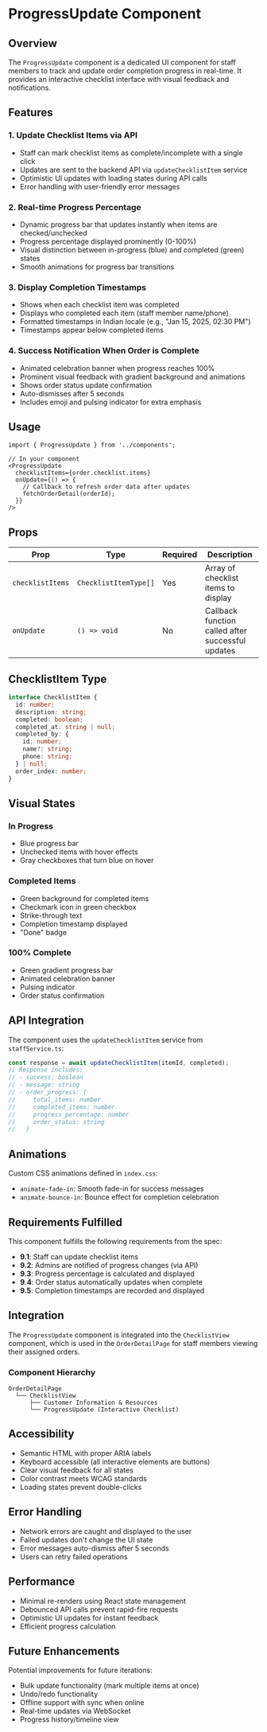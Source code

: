 # ProgressUpdate Component

## Overview

The `ProgressUpdate` component is a dedicated UI component for staff members to track and update order completion progress in real-time. It provides an interactive checklist interface with visual feedback and notifications.

## Features

### 1. Update Checklist Items via API
- Staff can mark checklist items as complete/incomplete with a single click
- Updates are sent to the backend API via `updateChecklistItem` service
- Optimistic UI updates with loading states during API calls
- Error handling with user-friendly error messages

### 2. Real-time Progress Percentage
- Dynamic progress bar that updates instantly when items are checked/unchecked
- Progress percentage displayed prominently (0-100%)
- Visual distinction between in-progress (blue) and completed (green) states
- Smooth animations for progress bar transitions

### 3. Display Completion Timestamps
- Shows when each checklist item was completed
- Displays who completed each item (staff member name/phone)
- Formatted timestamps in Indian locale (e.g., "Jan 15, 2025, 02:30 PM")
- Timestamps appear below completed items

### 4. Success Notification When Order is Complete
- Animated celebration banner when progress reaches 100%
- Prominent visual feedback with gradient background and animations
- Shows order status update confirmation
- Auto-dismisses after 5 seconds
- Includes emoji and pulsing indicator for extra emphasis

## Usage

```tsx
import { ProgressUpdate } from '../components';

// In your component
<ProgressUpdate
  checklistItems={order.checklist.items}
  onUpdate={() => {
    // Callback to refresh order data after updates
    fetchOrderDetail(orderId);
  }}
/>
```

## Props

| Prop | Type | Required | Description |
|------|------|----------|-------------|
| `checklistItems` | `ChecklistItemType[]` | Yes | Array of checklist items to display |
| `onUpdate` | `() => void` | No | Callback function called after successful updates |

## ChecklistItem Type

```typescript
interface ChecklistItem {
  id: number;
  description: string;
  completed: boolean;
  completed_at: string | null;
  completed_by: {
    id: number;
    name?: string;
    phone: string;
  } | null;
  order_index: number;
}
```

## Visual States

### In Progress
- Blue progress bar
- Unchecked items with hover effects
- Gray checkboxes that turn blue on hover

### Completed Items
- Green background for completed items
- Checkmark icon in green checkbox
- Strike-through text
- Completion timestamp displayed
- "Done" badge

### 100% Complete
- Green gradient progress bar
- Animated celebration banner
- Pulsing indicator
- Order status confirmation

## API Integration

The component uses the `updateChecklistItem` service from `staffService.ts`:

```typescript
const response = await updateChecklistItem(itemId, completed);
// Response includes:
// - success: boolean
// - message: string
// - order_progress: {
//     total_items: number
//     completed_items: number
//     progress_percentage: number
//     order_status: string
//   }
```

## Animations

Custom CSS animations defined in `index.css`:
- `animate-fade-in`: Smooth fade-in for success messages
- `animate-bounce-in`: Bounce effect for completion celebration

## Requirements Fulfilled

This component fulfills the following requirements from the spec:

- **9.1**: Staff can update checklist items
- **9.2**: Admins are notified of progress changes (via API)
- **9.3**: Progress percentage is calculated and displayed
- **9.4**: Order status automatically updates when complete
- **9.5**: Completion timestamps are recorded and displayed

## Integration

The `ProgressUpdate` component is integrated into the `ChecklistView` component, which is used in the `OrderDetailPage` for staff members viewing their assigned orders.

### Component Hierarchy
```
OrderDetailPage
  └── ChecklistView
      ├── Customer Information & Resources
      └── ProgressUpdate (Interactive Checklist)
```

## Accessibility

- Semantic HTML with proper ARIA labels
- Keyboard accessible (all interactive elements are buttons)
- Clear visual feedback for all states
- Color contrast meets WCAG standards
- Loading states prevent double-clicks

## Error Handling

- Network errors are caught and displayed to the user
- Failed updates don't change the UI state
- Error messages auto-dismiss after 5 seconds
- Users can retry failed operations

## Performance

- Minimal re-renders using React state management
- Debounced API calls prevent rapid-fire requests
- Optimistic UI updates for instant feedback
- Efficient progress calculation

## Future Enhancements

Potential improvements for future iterations:
- Bulk update functionality (mark multiple items at once)
- Undo/redo functionality
- Offline support with sync when online
- Real-time updates via WebSocket
- Progress history/timeline view
